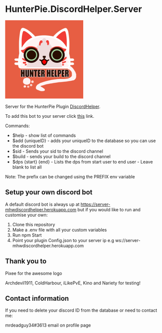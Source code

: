# HunterPie.DiscordHelper.Server

<img src="icon.png" width=50%>

Server for the HunterPie Plugin [DiscordHelper](https://github.com/callumc34/HunterPie.DiscordHelper).

To add this bot to your server click [this](https://discord.com/api/oauth2/authorize?client_id=820790788682022912&permissions=2147601472&scope=bot) link.

Commands:

- $help - show list of commands
- $add {uniqueID} - adds your uniqueID to the database so you can use the discord bot
- $sid - Sends your sid to the discord channel
- $build - sends your build to the discord channel
- $dps {start} {end} - Lists the dps from start user to end user - Leave blank to list all

Note: The prefix can be changed using the PREFIX env variable

## Setup your own discord bot

A default discord bot is always up at https://server-mhwdiscordhelper.herokuapp.com but if you would like to run and customise your own:

1. Clone this repository
2. Make a .env file with all your custom variables
3. Run npm Start
4. Point your plugin Config.json to your server ip e.g ws://server-mhwdiscordhelper.herokuapp.com

## Thank you to

Pixee for the awesome logo

Archdevil1911, ColdHarbour, iLikePvE, Kino and Nariety for testing!

## Contact information
If you need to delete your discord ID from the database or need to contact me:

mrdeadguy34#3613
email on profile page
